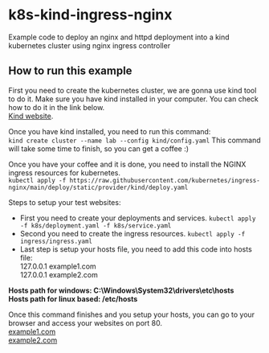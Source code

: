 # k8s-kind-ingress-nginx
Example code to deploy an nginx and httpd deployment into a kind kubernetes cluster using nginx ingress controller

## How to run this example
First you need to create the kubernetes cluster, we are gonna use kind tool to do it.
Make sure you have kind installed in your computer. You can check how to do it in the link below.  
[Kind website](https://kind.sigs.k8s.io/).

Once you have kind installed, you need to run this command:  
`kind create cluster --name lab --config kind/config.yaml`
This command will take some time to finish, so you can get a coffee :)


Once you have your coffee and it is done, you need to install the NGINX ingress resources for kubernetes.   
`kubectl apply -f https://raw.githubusercontent.com/kubernetes/ingress-nginx/main/deploy/static/provider/kind/deploy.yaml`

Steps to setup your test websites:
* First you need to create your deployments and services. `kubectl apply  -f k8s/deployment.yaml -f k8s/service.yaml`  
* Second you need to create the ingress resources. `kubectl apply -f ingress/ingress.yaml`  
* Last step is setup your hosts file, you need to add this code into hosts file:   
  127.0.0.1 example1.com  
  127.0.0.1 example2.com  

**Hosts path for windows: C:\Windows\System32\drivers\etc\hosts**  
**Hosts path for linux based: /etc/hosts**  

Once this command finishes and you setup your hosts, you can go to your browser and access your websites on port 80.  
[example1.com](http://example1.com)  
[example2.com](http://example2.com)
